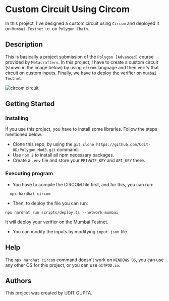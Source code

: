# Custom Circuit Using Circom

In this project, I've designed a custom circuit using `Circom` and deployed it on `Mumbai Testnet` i.e. on `Polygon Chain`.

## Description

This is basically a project submission of the `Polygon [Advanced]` course provided by `Metacrafters`. In this project, I have to create a custom circuit (shown in the image below) by using `circom` language and then verify that circuit on custom inputs. Finally, we have to deploy the verifier on `Mumbai Testnet`.

![circom circuit](https://github.com/Udit-UD/Polygon_Mod3/assets/97906706/707277c5-a2a0-40f3-8903-6b9fb4a84777)


## Getting Started

### Installing

If you use this project, you have to install some libraries. Follow the steps mentioned below: 

* Clone this repo, by using the `git clone https://github.com/Udit-UD/Polygon_Mod3.git` command.
* Use `npm i` to install all npm necessary packages.
* Create a `.env` file and store your `PRIVATE_KEY` and `API_KEY` there.

### Executing program

* You have to compile the CIRCOM file first, and for this, you can run:
```
  npx hardhat circom
```
* Then, to deploy the file you can run: 
```
npx hardhat run scripts/deploy.ts --network mumbai
```
It will deploy your verifier on the Mumbai Testnet.
* You can modify the inputs by modifying `input.json` file.

## Help

The `npx hardhat circom` command doesn't work on `WINDOWS OS`, you can use any other OS for this project, or you can use `GITPOD.io`.

## Authors

This project was created by UDIT GUPTA.

